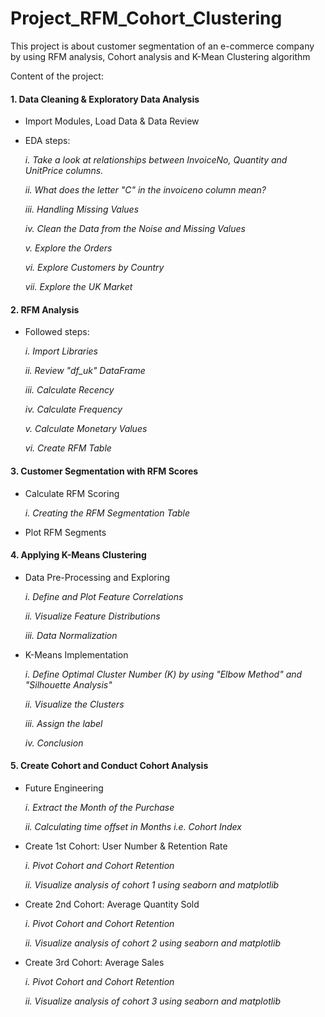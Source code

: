 # Project_RFM_Cohort_Clustering

This project is about customer segmentation of an e-commerce company by using RFM analysis, Cohort analysis and K-Mean Clustering algorithm

Content of the project:

#### 1. Data Cleaning & Exploratory Data Analysis

- Import Modules, Load Data & Data Review
- EDA steps:

    *i. Take a look at relationships between InvoiceNo, Quantity and UnitPrice columns.*
    
    *ii. What does the letter "C" in the invoiceno column mean?*
    
    *iii. Handling Missing Values*
    
    *iv. Clean the Data from the Noise and Missing Values*
    
    *v. Explore the Orders*
    
    *vi. Explore Customers by Country*
    
    *vii. Explore the UK Market*
    
#### 2. RFM Analysis

- Followed steps:

   *i. Import Libraries*
   
   *ii. Review "df_uk" DataFrame*
   
   *iii. Calculate Recency*
   
   *iv. Calculate Frequency*
   
   *v. Calculate Monetary Values*
   
   *vi. Create RFM Table*

#### 3. Customer Segmentation with RFM Scores
- Calculate RFM Scoring

    *i. Creating the RFM Segmentation Table*
 
- Plot RFM Segments

#### 4. Applying K-Means Clustering
- Data Pre-Processing and Exploring

    *i. Define and Plot Feature Correlations*
 
    *ii. Visualize Feature Distributions*
 
    *iii. Data Normalization*

- K-Means Implementation

    *i. Define Optimal Cluster Number (K) by using "Elbow Method" and "Silhouette Analysis"*
 
    *ii. Visualize the Clusters*
 
    *iii. Assign the label*
 
    *iv. Conclusion*
 
#### 5. Create Cohort and Conduct Cohort Analysis
- Future Engineering

    *i. Extract the Month of the Purchase*
 
    *ii. Calculating time offset in Months i.e. Cohort Index*
 
- Create 1st Cohort: User Number & Retention Rate 

    *i. Pivot Cohort and Cohort Retention*
 
    *ii. Visualize analysis of cohort 1 using seaborn and matplotlib*

- Create 2nd Cohort: Average Quantity Sold 

    *i. Pivot Cohort and Cohort Retention*
 
    *ii. Visualize analysis of cohort 2 using seaborn and matplotlib*

- Create 3rd Cohort: Average Sales

    *i. Pivot Cohort and Cohort Retention*
 
    *ii. Visualize analysis of cohort 3 using seaborn and matplotlib*
